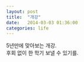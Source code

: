 ```yaml
---
layout: post
title:  "개강"
date:   2014-03-03 01:36:00
categories: life 
---
```


5년만에 맞아보는 개강.  
후회 없이 한 학기 보낼 수 있기를.
